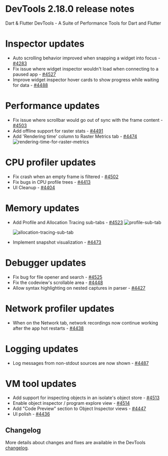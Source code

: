 # DevTools 2.18.0 release notes

Dart & Flutter DevTools - A Suite of Performance Tools for Dart and Flutter

# Inspector updates

- Auto scrolling behavior improved when snapping a widget into focus -
  [#4283](https://github.com/flutter/devtools/pull/4283)
- Fix issue where widget inspector wouldn't load when connecting to a paused
  app - [#4527](https://github.com/flutter/devtools/pull/4527)
- Improve widget inspector hover cards to show progress while waiting for data -
  [#4488](https://github.com/flutter/devtools/pull/4488)

# Performance updates

- Fix issue where scrollbar would go out of sync with the frame content -
  [#4503](https://github.com/flutter/devtools/pull/4503)
- Add offline support for raster stats -
  [#4491](https://github.com/flutter/devtools/pull/4491)
- Add 'Rendering time' column to Raster Metrics tab -
  [#4474](https://github.com/flutter/devtools/pull/4474)
  ![rendering-time-for-raster-metrics]({{site.url}}/development/tools/devtools/release-notes/images-2.18.0/render-time-column.png "Rendering time column in the Raster Meterics tab")

# CPU profiler updates

- Fix crash when an empty frame is filtered -
  [#4502](https://github.com/flutter/devtools/pull/4502)
- Fix bugs in CPU profile trees -
  [#4413](https://github.com/flutter/devtools/pull/4413)
- UI Cleanup - [#4404](https://github.com/flutter/devtools/pull/4404)

# Memory updates

- Add Profile and Allocation Tracing sub-tabs -
  [#4523](https://github.com/flutter/devtools/pull/4523)
  ![profile-sub-tab]({{site.url}}/development/tools/devtools/release-notes/images-2.18.0/profile.png "Profile in Memory tab")

  ![allocation-tracing-sub-tab]({{site.url}}/development/tools/devtools/release-notes/images-2.18.0/allocation-tracing.png "Profile in Memory tab")

- Implement snapshot visualization -
  [#4473](https://github.com/flutter/devtools/pull/4473)

# Debugger updates

- Fix bug for file opener and search -
  [#4525](https://github.com/flutter/devtools/pull/4525)
- Fix the codeview's scrollable area -
  [#4448](https://github.com/flutter/devtools/pull/4448)
- Allow syntax highlighting on nested captures in parser -
  [#4427](https://github.com/flutter/devtools/pull/4427)

# Network profiler updates

- When on the Network tab, network recordings now continue working after the app
  hot restarts - [#4438](https://github.com/flutter/devtools/pull/4438)

# Logging updates

- Log messages from non-stdout sources are now shown -
  [#4487](https://github.com/flutter/devtools/pull/4487)

# VM tool updates

- Add support for inspecting objects in an isolate's object store -
  [#4513](https://github.com/flutter/devtools/pull/4513)
- Enable object inspector / program explore view -
  [#4514](https://github.com/flutter/devtools/pull/4514)
- Add "Code Preview" section to Object Inspector views -
  [#4447](https://github.com/flutter/devtools/pull/4447)
- UI polish - [#4436](https://github.com/flutter/devtools/pull/4436)

## Changelog

More details about changes and fixes are available in the DevTools
[changelog](https://github.com/flutter/devtools/blob/master/CHANGELOG.md).
